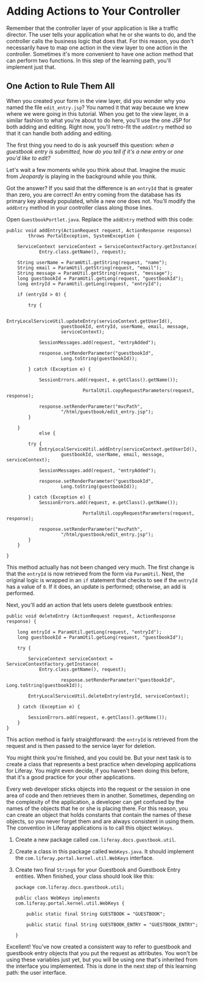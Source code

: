 # Adding Actions to Your Controller [](id=adding-actions-to-your-controller)

Remember that the controller layer of your application is like a traffic
director. The user tells your application what he or she wants to do, and the
controller calls the business logic that does that. For this reason, you don't
necessarily have to map one action in the view layer to one action in the
controller. Sometimes it's more convenient to have one action method that can
perform two functions. In this step of the learning path, you'll implement just
that. 

## One Action to Rule Them All [](id=one-action-to-rule-them-all)

When you created your form in the view layer, did you wonder why you named the
file `edit_entry.jsp`? You named it that way because we knew where we were going
in this tutorial. When you get to the view layer, in a similar fashion to what
you're about to do here, you'll use the one JSP for both adding and editing.
Right now, you'll retro-fit the `addEntry` method so that it can handle both
adding and editing. 

The first thing you need to do is ask yourself this question: *when a guestbook
entry is submitted, how do you tell if it's a new entry or one you'd like to
edit?* 

Let's wait a few moments while you think about that. Imagine the music from
*Jeopardy* is playing in the background while you think. 

Got the answer? If you said that the difference is an `entryId` that is greater
than zero, you are correct! An entry coming from the database has its primary
key already populated, while a new one does not. You'll modify the `addEntry`
method in your controller class along those lines. 

Open `GuestbookPortlet.java`. Replace the `addEntry` method with this code: 

	public void addEntry(ActionRequest request, ActionResponse response)
			throws PortalException, SystemException {

		ServiceContext serviceContext = ServiceContextFactory.getInstance(
				Entry.class.getName(), request);

		String userName = ParamUtil.getString(request, "name");
		String email = ParamUtil.getString(request, "email");
		String message = ParamUtil.getString(request, "message");
		long guestbookId = ParamUtil.getLong(request, "guestbookId");
		long entryId = ParamUtil.getLong(request, "entryId");

		if (entryId > 0) {

			try {

				EntryLocalServiceUtil.updateEntry(serviceContext.getUserId(),
						guestbookId, entryId, userName, email, message,
						serviceContext);

				SessionMessages.add(request, "entryAdded");

				response.setRenderParameter("guestbookId",
						Long.toString(guestbookId));

			} catch (Exception e) {

				SessionErrors.add(request, e.getClass().getName());

                                PortalUtil.copyRequestParameters(request, response);

				response.setRenderParameter("mvcPath",
						"/html/guestbook/edit_entry.jsp");
			}

		}
                else {

			try {
				EntryLocalServiceUtil.addEntry(serviceContext.getUserId(),
						guestbookId, userName, email, message, serviceContext);

				SessionMessages.add(request, "entryAdded");

				response.setRenderParameter("guestbookId",
						Long.toString(guestbookId));

			} catch (Exception e) {
				SessionErrors.add(request, e.getClass().getName());

                                PortalUtil.copyRequestParameters(request, response);

				response.setRenderParameter("mvcPath",
						"/html/guestbook/edit_entry.jsp");
			}
		}

	}

This method actually has not been changed very much. The first change is that
the `entryId` is now retrieved from the form via `ParamUtil`. Next, the original
logic is wrapped in an `if` statement that checks to see if the `entryId` has
a value of `0`. If it does, an update is performed; otherwise, an add is
performed. 

Next, you'll add an action that lets users delete guestbook entries: 

	public void deleteEntry (ActionRequest request, ActionResponse response) {
		
		long entryId = ParamUtil.getLong(request, "entryId");
		long guestbookId = ParamUtil.getLong(request, "guestbookId");
		
		try {

			ServiceContext serviceContext = ServiceContextFactory.getInstance(
				Entry.class.getName(), request);

                        response.setRenderParameter("guestbookId", Long.toString(guestbookId));

			EntryLocalServiceUtil.deleteEntry(entryId, serviceContext);
			
		} catch (Exception e) {
			
			SessionErrors.add(request, e.getClass().getName());
		}
	}

This action method is fairly straightforward: the `entryId` is retrieved from
the request and is then passed to the service layer for deletion. 

You might think you're finished, and you could be. But your next task is to
create a class that represents a best practice when developing applications for
Liferay. You might even decide, if you haven't been doing this before, that it's
a good practice for your other applications. 

Every web developer sticks objects into the request or the session in one area
of code and then retrieves them in another. Sometimes, depending on the
complexity of the application, a developer can get confused by the names of the
objects that he or she is placing there. For this reason, you can create an
object that holds constants that contain the names of these objects, so you
never forget them and are always consistent in using them. The convention in
Liferay applications is to call this object `WebKeys`. 

1.  Create a new package called `com.liferay.docs.guestbook.util`. 

2.  Create a class in this package called `WebKeys.java`. It should implement
    the `com.liferay.portal.kernel.util.WebKeys` interface. 

3.  Create two final `String`s for your Guestbook and Guestbook Entry entities.
    When finished, your class should look like this: 

        package com.liferay.docs.guestbook.util;

        public class WebKeys implements com.liferay.portal.kernel.util.WebKeys {
            
            public static final String GUESTBOOK = "GUESTBOOK";

            public static final String GUESTBOOK_ENTRY = "GUESTBOOK_ENTRY";

        }

Excellent! You've now created a consistent way to refer to guestbook and
guestbook entry objects that you put the request as attributes. You won't be
using these variables just yet, but you will be using one that's inherited from
the interface you implemented. This is done in the next step of this learning
path: the user interface. 


